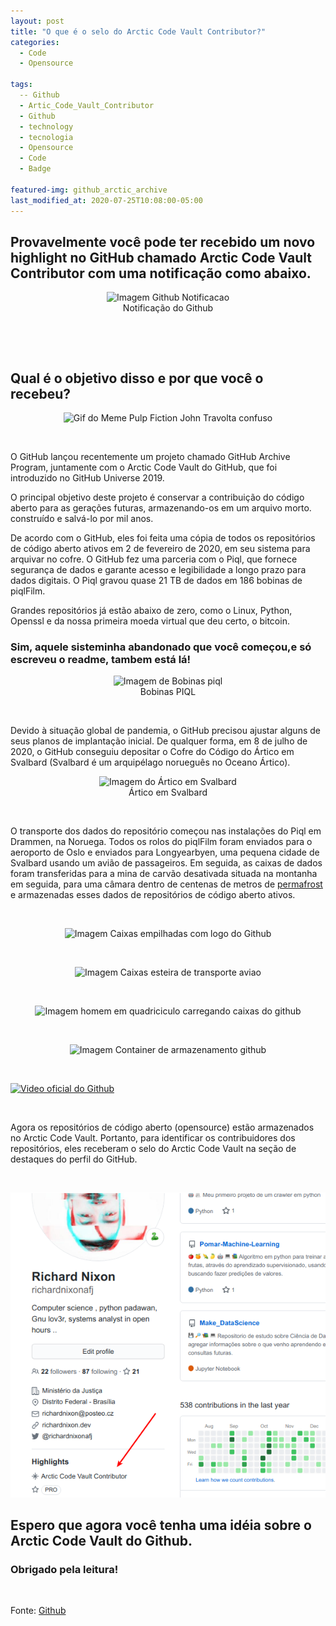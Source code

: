 ```yaml
---
layout: post
title: "O que é o selo do Arctic Code Vault Contributor?"
categories:
  - Code
  - Opensource

tags:
  -- Github
  - Artic_Code_Vault_Contributor
  - Github
  - technology
  - tecnologia
  - Opensource
  - Code
  - Badge

featured-img: github_arctic_archive
last_modified_at: 2020-07-25T10:08:00-05:00
---
```




## Provavelmente você pode ter recebido um novo highlight no GitHub chamado Arctic Code Vault Contributor com uma notificação como abaixo.

<center><img src="https://miro.medium.com/max/372/1*FuHc6EqALIa74Jj_JVtxCA.png" alt="Imagem Github Notificacao" /></center>
<center>Notificação do Github</center>

&nbsp;

&nbsp;

## Qual é o objetivo disso e por que você o recebeu? 



<center><img src="https://media1.tenor.com/images/a828888852e708d9afaaad06c7f9513f/tenor.gif" alt="Gif do Meme Pulp Fiction John Travolta confuso" /></center>

&nbsp;

O GitHub lançou recentemente um projeto chamado GitHub Archive Program, juntamente com o Arctic Code Vault do GitHub, que foi introduzido no GitHub Universe 2019. 

O principal objetivo deste projeto é conservar a contribuição do código aberto para as gerações futuras, armazenando-os em um arquivo morto. construído e salvá-lo por mil anos.


De acordo com o GitHub, eles foi feita uma cópia de todos os repositórios de código aberto ativos em 2 de fevereiro de 2020, em seu sistema para arquivar no cofre. O GitHub fez uma parceria com o Piql, que fornece segurança de dados e garante acesso e legibilidade a longo prazo para dados digitais. O Piql gravou quase 21 TB de dados em 186 bobinas de piqlFilm.

Grandes repositórios já estão abaixo de zero, como o Linux, Python, Openssl e da nossa primeira moeda virtual que deu certo, o bitcoin. 

###  Sim, aquele sisteminha abandonado que você começou,e só escreveu o readme, tambem está lá!


<center><img src="https://i.gzn.jp/img/2020/07/17/github-archive-program-arctic/00_m.jpg" alt="Imagem de Bobinas piql" /></center>

<center>Bobinas PIQL</center>

&nbsp;


Devido à situação global de pandemia, o GitHub precisou ajustar alguns de seus planos de implantação inicial. De qualquer forma, em 8 de julho de 2020, o GitHub conseguiu depositar o Cofre do Código do Ártico em Svalbard (Svalbard é um arquipélago norueguês no Oceano Ártico). 

<center><img src="https://linuxinsider.com/wp-content/uploads/sites/2/2020/01/xl-2019-github-code-vault-1.jpg" alt="Imagem do Ártico em Svalbard" /></center>

<center>Ártico em Svalbard</center>

&nbsp;


O transporte dos dados do repositório começou nas instalações do Piql em Drammen, na Noruega. Todos os rolos do piqlFilm foram enviados para o aeroporto de Oslo e enviados para Longyearbyen, uma pequena cidade de Svalbard usando um avião de passageiros. Em seguida, as caixas de dados foram transferidas para a mina de carvão desativada situada na montanha em seguida, para uma câmara dentro de centenas de metros de [permafrost](https://pt.wikipedia.org/wiki/Pergelissolo#:~:text=O%20permafrost%20ou%20pergelissolo%20(em,seja%3A%20solo%20permanentemente%20congelado).) e armazenadas esses dados de repositórios de código aberto ativos.

&nbsp;


<center><img src="https://news.thewindowsclub.com/wp-content/uploads/2020/07/GitHub-Arctic-Code-Vault-1.jpg" alt="Imagem Caixas empilhadas com logo do Github"/></center>


&nbsp;

<center><img src="https://i.kinja-img.com/gawker-media/image/upload/c_scale,f_auto,fl_progressive,pg_1,q_80,w_1600/c3zwogqcwdudvdnjq2sh.jpg" alt="Imagem Caixas esteira de transporte aviao"/></center>

&nbsp;

<center><img src="https://i.kinja-img.com/gawker-media/image/upload/c_scale,f_auto,fl_progressive,pg_1,q_80,w_1600/uel7ugi7rmpkffee34yd.jpg" alt="Imagem homem em quadriciculo carregando caixas do github"/></center>

&nbsp;

<center><img src="https://i.kinja-img.com/gawker-media/image/upload/c_scale,f_auto,fl_progressive,pg_1,q_80,w_1600/gpcjm0mtaembakdbj52r.jpg" alt="Imagem Container de armazenamento github"/></center>

&nbsp;


[![Video oficial do Github](https://img.youtube.com/vi/fzI9FNjXQ0o/0.jpg)](https://www.youtube.com/watch?v=fzI9FNjXQ0o)


&nbsp;


Agora os repositórios de código aberto (opensource) estão armazenados no Arctic Code Vault. Portanto, para identificar os contribuidores dos repositórios, eles receberam o selo do Arctic Code Vault na seção de destaques do perfil do GitHub.

&nbsp;

<center><img src="https://raw.githubusercontent.com/richardnixonafj/richardnixonafj.github.io/master/assets/img/posts/my_git.png" alt="Imagem perfil github com seta indicando o Arctic Code Vault Contributor"/></center>


## Espero que agora você tenha uma idéia sobre o Arctic Code Vault do Github. 

### Obrigado pela leitura!

&nbsp;

Fonte: [Github](https://archiveprogram.github.com/)
